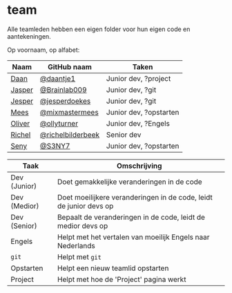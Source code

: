 # team

Alle teamleden hebben een eigen folder 
voor hun eigen code en aantekeningen.

Op voornaam, op alfabet:

Naam|GitHub naam|Taken
---|---|---
[Daan](daan/README.md)|[@daantje1](https://github.com/daantje1)|Junior dev, ?project
[Jasper](jasper/README.md)|[@Brainlab009](https://github.com/Brainlab009)|Junior dev, ?git
[Jesper](jesper/README.md)|[@jesperdoekes](https://github.com/jesperdoekes)|Junior dev, ?git
[Mees](mees/README.md)|[@mixmastermees](https://github.com/mixmastermees)|Junior dev, ?opstarten
[Oliver](oliver/README.md)|[@ollyturner](https://github.com/ollyturner)|Junior dev, ?Engels
[Richel](richel/README.md)|[@richelbilderbeek](https://github.com/richelbilderbeek)|Senior dev
[Seny](seny/README.md)|[@S3NY7](https://github.com/S3NY7)|Junior dev, ?opstarten

Taak|Omschrijving
---|---
Dev (Junior)|Doet gemakkelijke veranderingen in de code
Dev (Medior)|Doet moeilijkere veranderingen in de code, leidt de junior devs op
Dev (Senior)|Bepaalt de veranderingen in de code, leidt de medior devs op
Engels|Helpt met het vertalen van moeilijk Engels naar Nederlands
`git`|Helpt met `git`
Opstarten|Helpt een nieuw teamlid opstarten
Project|Helpt met hoe de 'Project' pagina werkt
